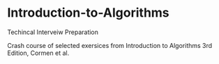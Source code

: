 # Introduction-to-Algorithms

Techincal Interveiw Preparation

Crash course of selected exersices from Introduction to Algorithms 3rd Edition, Cormen et al.

